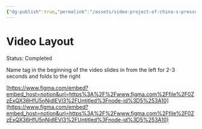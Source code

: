 ```yaml
---
{"dg-publish":true,"permalink":"/assets/video-project-of-china-s-pressure-groups-and-social-movements/video-plan/video-layout/"}
---
```


# Video Layout

Status: Completed

Name tag in the beginning of the video slides in from the left for 2-3 seconds and folds to the right

[https://www.figma.com/embed?embed_host=notion&url=https%3A%2F%2Fwww.figma.com%2Ffile%2F0ZzExQX36HfU5nNidlEVl3%2FUntitled%3Fnode-id%3D5%253A10](https://www.figma.com/embed?embed_host=notion&url=https%3A%2F%2Fwww.figma.com%2Ffile%2F0ZzExQX36HfU5nNidlEVl3%2FUntitled%3Fnode-id%3D5%253A10)